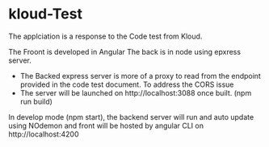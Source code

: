 # kloud-Test
The applciation is a response to the Code test from Kloud.

The Froont is developed in Angular 
The back is in node using epxress server.
- The Backed express server is more of a proxy to read from the endpoint provided in the code test document. To address the CORS issue
- The server will be launched on http://localhost:3088 once built. (npm run build)

In develop mode (npm start), the backend server will run and auto update using NOdemon and front will be hosted by angular CLI on http://localhost:4200


